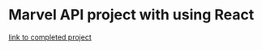 # Marvel API project with using React

[link to completed project](https://marverl-api-project.vercel.app/)